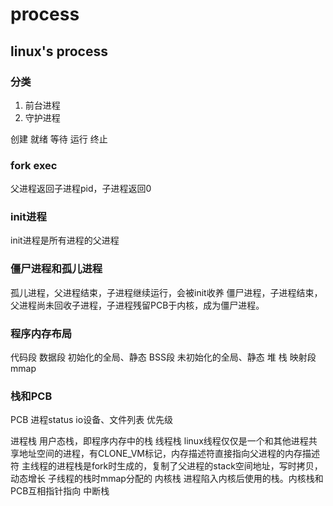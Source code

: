 # process

## linux's process

### 分类

1. 前台进程
2. 守护进程

创建 就绪 等待 运行 终止

### fork exec

父进程返回子进程pid，子进程返回0

### init进程

init进程是所有进程的父进程

### 僵尸进程和孤儿进程

孤儿进程，父进程结束，子进程继续运行，会被init收养
僵尸进程，子进程结束，父进程尚未回收子进程，子进程残留PCB于内核，成为僵尸进程。

### 程序内存布局

代码段
数据段 初始化的全局、静态
BSS段 未初始化的全局、静态
堆
栈
映射段 mmap

### 栈和PCB

PCB
    进程status
    io设备、文件列表
    优先级

进程栈
    用户态栈，即程序内存中的栈
线程栈
    linux线程仅仅是一个和其他进程共享地址空间的进程，有CLONE_VM标记，内存描述符直接指向父进程的内存描述符
    主线程的进程栈是fork时生成的，复制了父进程的stack空间地址，写时拷贝，动态增长
    子线程的栈时mmap分配的
内核栈
    进程陷入内核后使用的栈。内核栈和PCB互相指针指向
中断栈
    